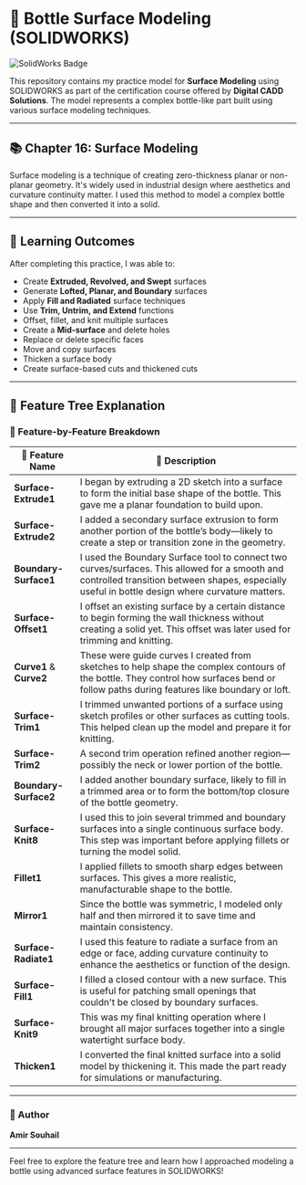 # 🍼 Bottle Surface Modeling (SOLIDWORKS)

![SolidWorks Badge](https://img.shields.io/badge/SOLIDWORKS-Certified-blue?logo=solidworks)

This repository contains my practice model for **Surface Modeling** using SOLIDWORKS as part of the certification course offered by **Digital CADD Solutions**. The model represents a complex bottle-like part built using various surface modeling techniques.

---

## 📚 Chapter 16: Surface Modeling

Surface modeling is a technique of creating zero-thickness planar or non-planar geometry. It's widely used in industrial design where aesthetics and curvature continuity matter. I used this method to model a complex bottle shape and then converted it into a solid.

---

## 🎯 Learning Outcomes

After completing this practice, I was able to:

- Create **Extruded, Revolved, and Swept** surfaces
- Generate **Lofted, Planar, and Boundary** surfaces
- Apply **Fill and Radiated** surface techniques
- Use **Trim, Untrim, and Extend** functions
- Offset, fillet, and knit multiple surfaces
- Create a **Mid-surface** and delete holes
- Replace or delete specific faces
- Move and copy surfaces
- Thicken a surface body
- Create surface-based cuts and thickened cuts

---

## 🔧 Feature Tree Explanation

### 🧩 Feature-by-Feature Breakdown

| 🔧 Feature Name       | 📝 Description |
|-----------------------|----------------|
| **Surface-Extrude1**  | I began by extruding a 2D sketch into a surface to form the initial base shape of the bottle. This gave me a planar foundation to build upon. |
| **Surface-Extrude2**  | I added a secondary surface extrusion to form another portion of the bottle’s body—likely to create a step or transition zone in the geometry. |
| **Boundary-Surface1** | I used the Boundary Surface tool to connect two curves/surfaces. This allowed for a smooth and controlled transition between shapes, especially useful in bottle design where curvature matters. |
| **Surface-Offset1**   | I offset an existing surface by a certain distance to begin forming the wall thickness without creating a solid yet. This offset was later used for trimming and knitting. |
| **Curve1** & **Curve2** | These were guide curves I created from sketches to help shape the complex contours of the bottle. They control how surfaces bend or follow paths during features like boundary or loft. |
| **Surface-Trim1**     | I trimmed unwanted portions of a surface using sketch profiles or other surfaces as cutting tools. This helped clean up the model and prepare it for knitting. |
| **Surface-Trim2**     | A second trim operation refined another region—possibly the neck or lower portion of the bottle. |
| **Boundary-Surface2** | I added another boundary surface, likely to fill in a trimmed area or to form the bottom/top closure of the bottle geometry. |
| **Surface-Knit8**     | I used this to join several trimmed and boundary surfaces into a single continuous surface body. This step was important before applying fillets or turning the model solid. |
| **Fillet1**           | I applied fillets to smooth sharp edges between surfaces. This gives a more realistic, manufacturable shape to the bottle. |
| **Mirror1**           | Since the bottle was symmetric, I modeled only half and then mirrored it to save time and maintain consistency. |
| **Surface-Radiate1**  | I used this feature to radiate a surface from an edge or face, adding curvature continuity to enhance the aesthetics or function of the design. |
| **Surface-Fill1**     | I filled a closed contour with a new surface. This is useful for patching small openings that couldn't be closed by boundary surfaces. |
| **Surface-Knit9**     | This was my final knitting operation where I brought all major surfaces together into a single watertight surface body. |
| **Thicken1**          | I converted the final knitted surface into a solid model by thickening it. This made the part ready for simulations or manufacturing. |

---

### 👤 Author
**Amir Souhail**

---

Feel free to explore the feature tree and learn how I approached modeling a bottle using advanced surface features in SOLIDWORKS!

